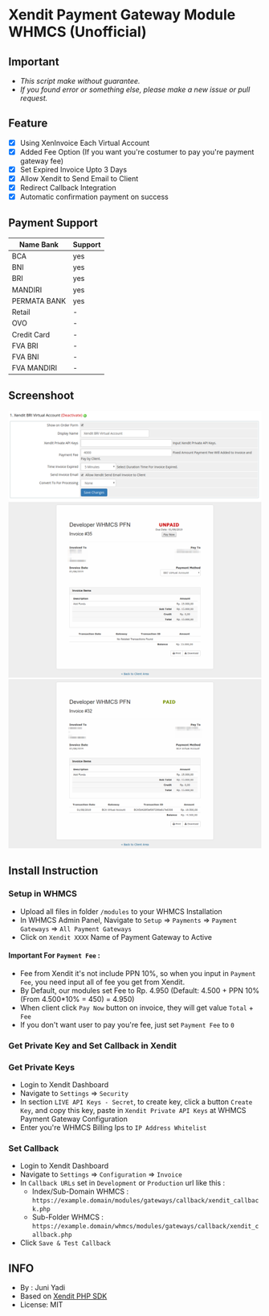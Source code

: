 # Xendit Payment Gateway Module WHMCS (Unofficial)

## Important
* *This script make without guarantee.*
* *If you found error or something else, please make a new issue or pull request.*

## Feature
* [x] Using XenInvoice Each Virtual Account
* [x] Added Fee Option (If you want you're costumer to pay you're payment gateway fee)
* [x] Set Expired Invoice Upto 3 Days
* [x] Allow Xendit to Send Email to Client
* [x] Redirect Callback Integration
* [x] Automatic confirmation payment on success

## Payment Support
| Name Bank    | Support |
| ------------ | ------- |
| BCA          | yes     |
| BNI          | yes     |
| BRI          | yes     |
| MANDIRI      | yes     |
| PERMATA BANK | yes     |
| Retail       | -       |
| OVO          | -       |
| Credit Card  | -       |
| FVA BRI      | -       |
| FVA BNI      | -       |
| FVA MANDIRI  | -       |

## Screenshoot
![1.png](screenshoot/1.png)
![2.png](screenshoot/2.png)
![3.png](screenshoot/3.png)

## Install Instruction

### Setup in WHMCS
* Upload all files in folder `/modules` to your WHMCS Installation
* In WHMCS Admin Panel, Navigate to `Setup` => `Payments` => `Payment Gateways` => `All Payment Gateways`
* Click on `Xendit XXXX` Name of Payment Gateway to Active

#### Important For `Payment Fee` :
* Fee from Xendit it's not include PPN 10%, so when you input in `Payment Fee`, you need input all of fee you get from Xendit.
* By Default, our modules set Fee to Rp. 4.950 (Default: 4.500 + PPN 10% (From 4.500*10% = 450) = 4.950)
* When client click `Pay Now` button on invoice, they will get value `Total` + `Fee`
* If you don't want user to pay you're fee, just set `Payment Fee` to `0`

### Get Private Key and Set Callback in Xendit

### Get Private Keys
* Login to Xendit Dashboard
* Navigate to `Settings` => `Security`
* In section `LIVE API Keys - Secret`, to create key, click a button `Create Key`, and copy this key, paste in `Xendit Private API Keys` at WHMCS Payment Gateway Configuration
* Enter you're WHMCS Billing Ips to `IP Address Whitelist`

### Set Callback
* Login to Xendit Dashboard
* Navigate to `Settings` => `Configuration` => `Invoice`
* In `Callback URLs` set in `Development` or `Production` url like this :
  * Index/Sub-Domain WHMCS : `https://example.domain/modules/gateways/callback/xendit_callback.php`
  * Sub-Folder WHMCS : `https://example.domain/whmcs/modules/gateways/callback/xendit_callback.php`
* Click `Save & Test Callback`

## INFO
* By : Juni Yadi
* Based on [Xendit PHP SDK](https://github.com/xendit/xendit-php-clients/)
* License: MIT 